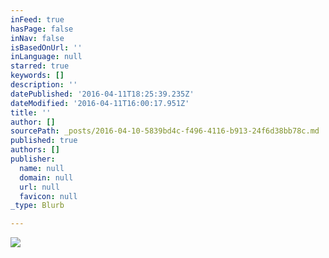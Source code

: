 ```yaml
---
inFeed: true
hasPage: false
inNav: false
isBasedOnUrl: ''
inLanguage: null
starred: true
keywords: []
description: ''
datePublished: '2016-04-11T18:25:39.235Z'
dateModified: '2016-04-11T16:00:17.951Z'
title: ''
author: []
sourcePath: _posts/2016-04-10-5839bd4c-f496-4116-b913-24f6d38bb78c.md
published: true
authors: []
publisher:
  name: null
  domain: null
  url: null
  favicon: null
_type: Blurb

---
```

![](https://the-grid-user-content.s3-us-west-2.amazonaws.com/017b34f4-62c3-40e2-9867-a5b66aa80c12.jpg)
